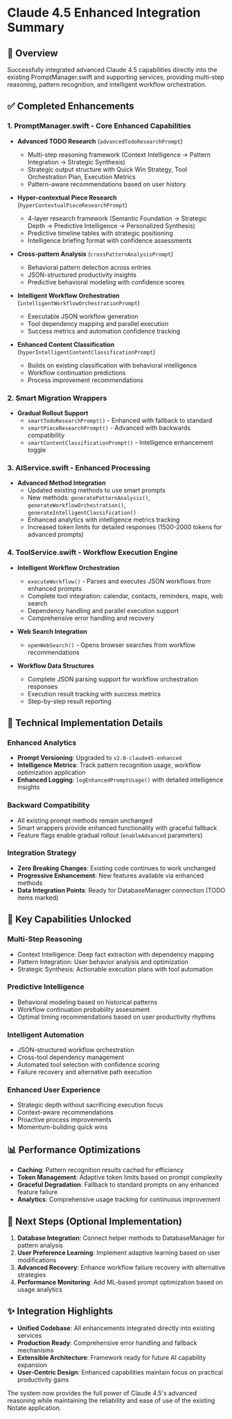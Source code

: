 # Claude 4.5 Enhanced Integration Summary

## 🎯 Overview
Successfully integrated advanced Claude 4.5 capabilities directly into the existing PromptManager.swift and supporting services, providing multi-step reasoning, pattern recognition, and intelligent workflow orchestration.

## ✅ Completed Enhancements

### 1. PromptManager.swift - Core Enhanced Capabilities
- **Advanced TODO Research** (`advancedTodoResearchPrompt`)
  - Multi-step reasoning framework (Context Intelligence → Pattern Integration → Strategic Synthesis)
  - Strategic output structure with Quick Win Strategy, Tool Orchestration Plan, Execution Metrics
  - Pattern-aware recommendations based on user history

- **Hyper-contextual Piece Research** (`hyperContextualPieceResearchPrompt`)
  - 4-layer research framework (Semantic Foundation → Strategic Depth → Predictive Intelligence → Personalized Synthesis)
  - Predictive timeline tables with strategic positioning
  - Intelligence briefing format with confidence assessments

- **Cross-pattern Analysis** (`crossPatternAnalysisPrompt`)
  - Behavioral pattern detection across entries
  - JSON-structured productivity insights
  - Predictive behavioral modeling with confidence scores

- **Intelligent Workflow Orchestration** (`intelligentWorkflowOrchestrationPrompt`)
  - Executable JSON workflow generation
  - Tool dependency mapping and parallel execution
  - Success metrics and automation confidence tracking

- **Enhanced Content Classification** (`hyperIntelligentContentClassificationPrompt`)
  - Builds on existing classification with behavioral intelligence
  - Workflow continuation predictions
  - Process improvement recommendations

### 2. Smart Migration Wrappers
- **Gradual Rollout Support**
  - `smartTodoResearchPrompt()` - Enhanced with fallback to standard
  - `smartPieceResearchPrompt()` - Advanced with backwards compatibility
  - `smartContentClassificationPrompt()` - Intelligence enhancement toggle

### 3. AIService.swift - Enhanced Processing
- **Advanced Method Integration**
  - Updated existing methods to use smart prompts
  - New methods: `generatePatternAnalysis()`, `generateWorkflowOrchestration()`, `generateIntelligentClassification()`
  - Enhanced analytics with intelligence metrics tracking
  - Increased token limits for detailed responses (1500-2000 tokens for advanced prompts)

### 4. ToolService.swift - Workflow Execution Engine
- **Intelligent Workflow Orchestration**
  - `executeWorkflow()` - Parses and executes JSON workflows from enhanced prompts
  - Complete tool integration: calendar, contacts, reminders, maps, web search
  - Dependency handling and parallel execution support
  - Comprehensive error handling and recovery

- **Web Search Integration**
  - `openWebSearch()` - Opens browser searches from workflow recommendations

- **Workflow Data Structures**
  - Complete JSON parsing support for workflow orchestration responses
  - Execution result tracking with success metrics
  - Step-by-step result reporting

## 🔧 Technical Implementation Details

### Enhanced Analytics
- **Prompt Versioning**: Upgraded to `v2.0-claude45-enhanced`
- **Intelligence Metrics**: Track pattern recognition usage, workflow optimization application
- **Enhanced Logging**: `logEnhancedPromptUsage()` with detailed intelligence insights

### Backward Compatibility
- All existing prompt methods remain unchanged
- Smart wrappers provide enhanced functionality with graceful fallback
- Feature flags enable gradual rollout (`enableAdvanced` parameters)

### Integration Strategy
- **Zero Breaking Changes**: Existing code continues to work unchanged
- **Progressive Enhancement**: New features available via enhanced methods
- **Data Integration Points**: Ready for DatabaseManager connection (TODO items marked)

## 🚀 Key Capabilities Unlocked

### Multi-Step Reasoning
- Context Intelligence: Deep fact extraction with dependency mapping
- Pattern Integration: User behavior analysis and optimization
- Strategic Synthesis: Actionable execution plans with tool automation

### Predictive Intelligence
- Behavioral modeling based on historical patterns
- Workflow continuation probability assessment
- Optimal timing recommendations based on user productivity rhythms

### Intelligent Automation
- JSON-structured workflow orchestration
- Cross-tool dependency management
- Automated tool selection with confidence scoring
- Failure recovery and alternative path execution

### Enhanced User Experience
- Strategic depth without sacrificing execution focus
- Context-aware recommendations
- Proactive process improvements
- Momentum-building quick wins

## 📊 Performance Optimizations
- **Caching**: Pattern recognition results cached for efficiency
- **Token Management**: Adaptive token limits based on prompt complexity
- **Graceful Degradation**: Fallback to standard prompts on any enhanced feature failure
- **Analytics**: Comprehensive usage tracking for continuous improvement

## 🔄 Next Steps (Optional Implementation)
1. **Database Integration**: Connect helper methods to DatabaseManager for pattern analysis
2. **User Preference Learning**: Implement adaptive learning based on user modifications
3. **Advanced Recovery**: Enhance workflow failure recovery with alternative strategies
4. **Performance Monitoring**: Add ML-based prompt optimization based on usage analytics

## ✨ Integration Highlights
- **Unified Codebase**: All enhancements integrated directly into existing services
- **Production Ready**: Comprehensive error handling and fallback mechanisms
- **Extensible Architecture**: Framework ready for future AI capability expansion
- **User-Centric Design**: Enhanced capabilities maintain focus on practical productivity gains

The system now provides the full power of Claude 4.5's advanced reasoning while maintaining the reliability and ease of use of the existing Notate application.